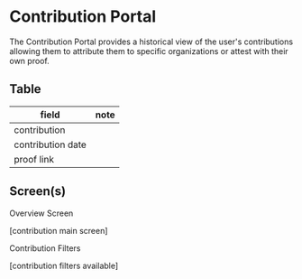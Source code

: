 # Contribution Portal

The Contribution Portal provides a historical view of the user's contributions allowing them to attribute them to specific organizations or attest with their own proof.

## Table

| field | note |
|-------|------|
| contribution |    |
| contribution date |    |
| proof link |    |


## Screen(s)

Overview Screen

[contribution main screen]

Contribution Filters

[contribution filters available]
